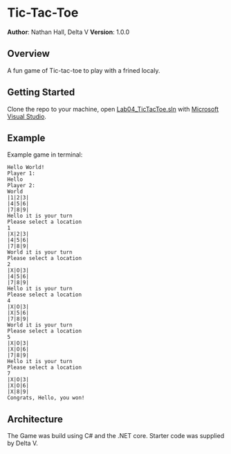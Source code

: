 # Tic-Tac-Toe

**Author**: Nathan Hall, Delta V
**Version**: 1.0.0 

## Overview
<!-- Provide a high level overview of what this application is and why you are building it, beyond the fact that it's an assignment for a Code Fellows 401 class. (i.e. What's your problem domain?) -->
A fun game of Tic-tac-toe to play with a frined localy.

## Getting Started
<!-- What are the steps that a user must take in order to build this app on their own machine and get it running? -->
Clone the repo to your machine, open [Lab04_TicTacToe.sln](Lab04_TicTacToe.sln) with [Microsoft Visual Studio](https://visualstudio.microsoft.com/).

## Example
<!-- Show them what looks like and how how to use the application.  -->
Example game in terminal:
```
Hello World!
Player 1:
Hello
Player 2:
World
|1|2|3|
|4|5|6|
|7|8|9|
Hello it is your turn
Please select a location
1
|X|2|3|
|4|5|6|
|7|8|9|
World it is your turn
Please select a location
2
|X|O|3|
|4|5|6|
|7|8|9|
Hello it is your turn
Please select a location
4
|X|O|3|
|X|5|6|
|7|8|9|
World it is your turn
Please select a location
5
|X|O|3|
|X|O|6|
|7|8|9|
Hello it is your turn
Please select a location
7
|X|O|3|
|X|O|6|
|X|8|9|
Congrats, Hello, you won!
```


## Architecture
<!-- Provide a detailed description of the application design. What technologies (languages, libraries, etc) you're using, and any other relevant design information. -->
The Game was build using C# and the .NET core. 
Starter code was supplied by Delta V.